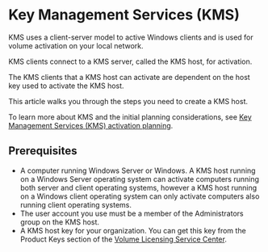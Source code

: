 # Key Management Services (KMS)

KMS uses a client-server model to active Windows clients and is used for volume activation on your local network.

KMS clients connect to a KMS server, called the KMS host, for activation.

The KMS clients that a KMS host can activate are dependent on the host key used to activate the KMS host.

This article walks you through the steps you need to create a KMS host.

To learn more about KMS and the initial planning considerations, see [Key Management Services (KMS) activation planning](https://learn.microsoft.com/en-us/windows-server/get-started/kms-activation-planning).

## Prerequisites

- A computer running Windows Server or Windows.
    A KMS host running on a Windows Server operating system can activate computers running both server and client operating systems, however a KMS host running on a Windows client operating system can only activate computers also running client operating systems.
- The user account you use must be a member of the Administrators group on the KMS host.
- A KMS host key for your organization. You can get this key from the Product Keys section of the [Volume Licensing Service Center](https://www.microsoft.com/Licensing/servicecenter/default.aspx).
